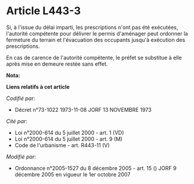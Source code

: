 # Article L443-3

Si, à l'issue du délai imparti, les prescriptions n'ont pas été exécutées, l'autorité compétente pour délivrer le permis
d'aménager peut ordonner la fermeture du terrain et l'évacuation des occupants jusqu'à exécution des prescriptions.

En cas de carence de l'autorité compétente, le préfet se substitue à elle après mise en demeure restée sans effet.

**Nota:**



**Liens relatifs à cet article**

_Codifié par_:

  - Décret n°73-1022 1973-11-08 JORF 13 NOVEMBRE 1973

_Cité par_:

  - Loi n°2000-614 du 5 juillet 2000 - art. 1 (VD)
  - Loi n°2000-614 du 5 juillet 2000 - art. 9 (M)
  - Code de l'urbanisme - art. R443-11 (V)

_Modifié par_:

  - Ordonnance n°2005-1527 du 8 décembre 2005 - art. 15 () JORF 9 décembre 2005 en vigueur le 1er octobre 2007
